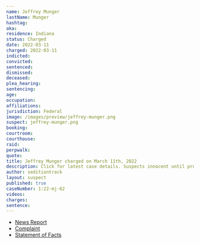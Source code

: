 ```yaml
---
name: Jeffrey Munger
lastName: Munger
hashtag:
aka:
residence: Indiana
status: Charged
date: 2022-03-11
charged: 2022-03-11
indicted:
convicted:
sentenced:
dismissed:
deceased:
plea_hearing:
sentencing:
age:
occupation:
affiliations:
jurisdiction: Federal
image: /images/preview/jeffrey-munger.png
suspect: jeffrey-munger.png
booking:
courtroom:
courthouse:
raid:
perpwalk:
quote:
title: Jeffrey Munger charged on March 11th, 2022
description: Click for latest case details. Suspects innocent until proven guilty.
author: seditiontrack
layout: suspect
published: true
caseNumber: 1:22-mj-62
videos:
charges:
sentence:
---
```


- [News Report](https://www.indystar.com/story/news/crime/2022/03/24/fbi-jeffrey-munger-climbed-through-u-s-capitol-window-during-riot/7157433001/)
- [Complaint](https://www.justice.gov/usao-dc/case-multi-defendant/file/1486516/download)
- [Statement of Facts](https://www.justice.gov/usao-dc/case-multi-defendant/file/1486521/download)
